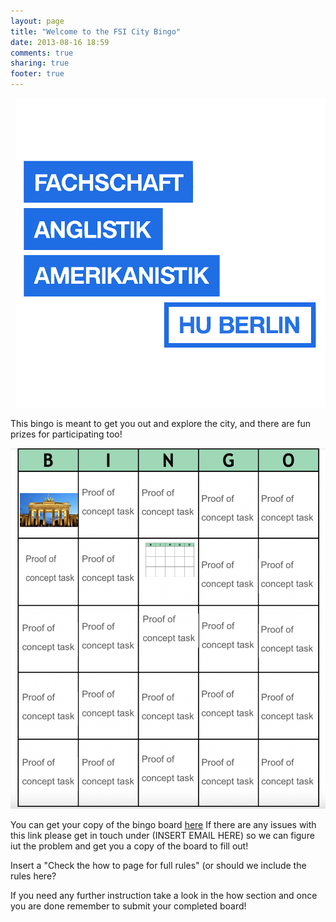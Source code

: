 ```yaml
---
layout: page
title: "Welcome to the FSI City Bingo"
date: 2013-08-16 18:59
comments: true
sharing: true
footer: true
---
```


<div style="text-align: right">
  <img src="img/test_icon.png" alt="Girl in a jacket" >
 </div>


This bingo is meant to get you out and explore the city, and there are fun prizes for participating too!

![Image of the full bingo board](img/full_board.png)

You can get your copy of the bingo board [here](https://docs.google.com/presentation/d/15JNROkP5hEKqj8FT10v7BiQ7l6xoQaJhc0Q55r6_bCM/edit?usp=sharing) 
If there are any issues with this link please get in touch under (INSERT EMAIL HERE) so we can figure iut the problem and get you a copy of the board to fill out!

Insert a "Check the how to page for full rules" (or should we include the rules here?

If you need any further instruction take a look in the how section and once you are done remember to submit your completed board!

